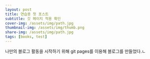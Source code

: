 ```yaml
---
layout: post
title: 연습용 첫 포스트
subtitle: 깃 페이지 적용 확인
cover-img: /assets/img/path.jpg
thumbnail-img: /assets/img/thumb.png
share-img: /assets/img/path.jpg
tags: [books, test]
---
```


나만의 블로그 활동을 시작하기 위해 git pages를 이용해 블로그를 만들었다.ㄴ